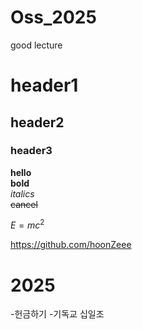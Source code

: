 # Oss_2025
good lecture

# header1
## header2
### header3

**hello**<br>
__bold__<br>
_italics_<br>
~~cancel~~<br>

$E = mc^2$

<https://github.com/hoonZeee>


# 2025 
-헌금하기
-기독교 십일조
